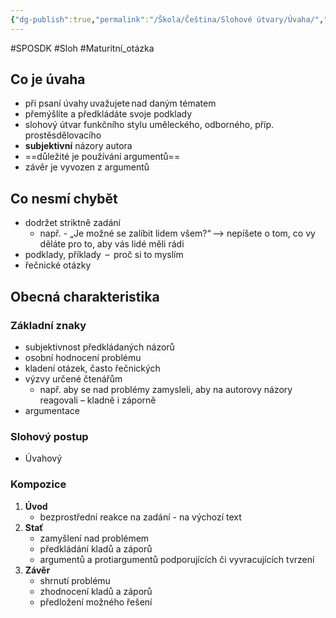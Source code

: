 ```yaml
---
{"dg-publish":true,"permalink":"/Škola/Čeština/Slohové útvary/Úvaha/","created":"2024-03-31T18:37:34.091+02:00","updated":"2024-03-31T19:05:16.702+02:00"}
---
```


#SPOSDK #Sloh #Maturitní_otázka 
## Co je úvaha
- při psaní úvahy uvažujete nad daným tématem
- přemýšlíte a předkládáte svoje podklady 
- slohový útvar funkčního stylu uměleckého, odborného, příp. prostěsdělovacího 
- **subjektivní** názory autora
- ==důležité je používání argumentů==
- závěr je vyvozen z argumentů 
## Co nesmí chybět
- dodržet striktně zadání
	- např. - „Je možné se zalíbit lidem všem?“ –> nepíšete o tom, co vy děláte pro to, aby vás lidé měli rádi
- podklady, příklady  –  proč si to myslím
- řečnické otázky

## Obecná charakteristika
### Základní znaky
- subjektivnost předkládaných názorů
- osobní hodnocení problému
- kladení otázek, často řečnických
- výzvy určené čtenářům
	- např. aby se nad problémy zamysleli, aby na autorovy názory reagovali – kladně i záporně
- argumentace
### Slohový postup
- Úvahový
### Kompozice
1. **Úvod** 
	- bezprostřední reakce na zadání - na výchozí text 
2. **Stať**
	-  zamyšlení nad problémem
	- předkládání kladů a záporů
	- argumentů a protiargumentů podporujících či vyvracujících tvrzení 
3. **Závěr**
	- shrnutí problému
	- zhodnocení kladů a záporů
	- předložení možného řešení